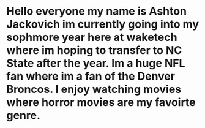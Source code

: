# Hello everyone my name is Ashton Jackovich im currently going into my sophmore year here at waketech where im hoping to transfer to NC State after the year. Im a huge NFL fan where im a fan of the Denver Broncos. I enjoy watching movies where horror movies are my favoirte genre.  
